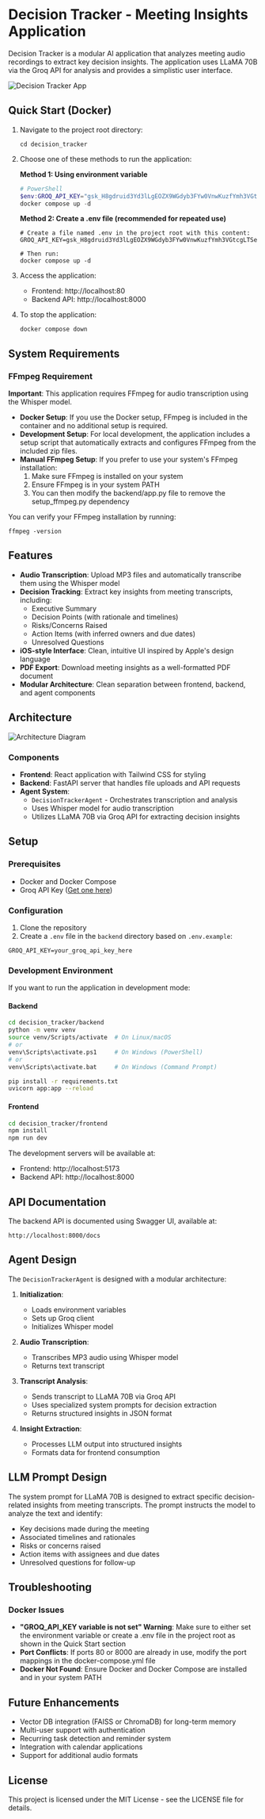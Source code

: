 # Decision Tracker - Meeting Insights Application

Decision Tracker is a modular AI application that analyzes meeting audio recordings to extract key decision insights. The application uses LLaMA 70B via the Groq API for analysis and provides a simplistic user interface.

![Decision Tracker App](pic.png)

## Quick Start (Docker)

1. Navigate to the project root directory:
   ```
   cd decision_tracker
   ```

2. Choose one of these methods to run the application:

   **Method 1: Using environment variable**
   ```powershell
   # PowerShell
   $env:GROQ_API_KEY="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"
   docker compose up -d
   ```

   **Method 2: Create a .env file (recommended for repeated use)**
   ```
   # Create a file named .env in the project root with this content:
   GROQ_API_KEY=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

   # Then run:
   docker compose up -d
   ```

3. Access the application:
   - Frontend: http://localhost:80
   - Backend API: http://localhost:8000

4. To stop the application:
   ```
   docker compose down
   ```

## System Requirements

### FFmpeg Requirement

**Important**: This application requires FFmpeg for audio transcription using the Whisper model.

- **Docker Setup**: If you use the Docker setup, FFmpeg is included in the container and no additional setup is required.
- **Development Setup**: For local development, the application includes a setup script that automatically extracts and configures FFmpeg from the included zip files.
- **Manual FFmpeg Setup**: If you prefer to use your system's FFmpeg installation:
  1. Make sure FFmpeg is installed on your system
  2. Ensure FFmpeg is in your system PATH
  3. You can then modify the backend/app.py file to remove the setup_ffmpeg.py dependency

You can verify your FFmpeg installation by running:
```
ffmpeg -version
```

## Features

- **Audio Transcription**: Upload MP3 files and automatically transcribe them using the Whisper model
- **Decision Tracking**: Extract key insights from meeting transcripts, including:
  - Executive Summary
  - Decision Points (with rationale and timelines)
  - Risks/Concerns Raised
  - Action Items (with inferred owners and due dates)
  - Unresolved Questions
- **iOS-style Interface**: Clean, intuitive UI inspired by Apple's design language
- **PDF Export**: Download meeting insights as a well-formatted PDF document
- **Modular Architecture**: Clean separation between frontend, backend, and agent components

## Architecture

![Architecture Diagram](docs/architecture.png)

### Components

- **Frontend**: React application with Tailwind CSS for styling
- **Backend**: FastAPI server that handles file uploads and API requests
- **Agent System**: 
  - `DecisionTrackerAgent` - Orchestrates transcription and analysis
  - Uses Whisper model for audio transcription
  - Utilizes LLaMA 70B via Groq API for extracting decision insights

## Setup

### Prerequisites

- Docker and Docker Compose
- Groq API Key ([Get one here](https://console.groq.com/))

### Configuration

1. Clone the repository
2. Create a `.env` file in the `backend` directory based on `.env.example`:

```
GROQ_API_KEY=your_groq_api_key_here
```

### Development Environment

If you want to run the application in development mode:

#### Backend

```bash
cd decision_tracker/backend
python -m venv venv
source venv/Scripts/activate  # On Linux/macOS
# or
venv\Scripts\activate.ps1     # On Windows (PowerShell)
# or
venv\Scripts\activate.bat     # On Windows (Command Prompt)

pip install -r requirements.txt
uvicorn app:app --reload
```

#### Frontend

```bash
cd decision_tracker/frontend
npm install
npm run dev
```

The development servers will be available at:
- Frontend: http://localhost:5173
- Backend API: http://localhost:8000

## API Documentation

The backend API is documented using Swagger UI, available at:

```
http://localhost:8000/docs
```

## Agent Design

The `DecisionTrackerAgent` is designed with a modular architecture:

1. **Initialization**:
   - Loads environment variables
   - Sets up Groq client
   - Initializes Whisper model

2. **Audio Transcription**:
   - Transcribes MP3 audio using Whisper model
   - Returns text transcript

3. **Transcript Analysis**:
   - Sends transcript to LLaMA 70B via Groq API
   - Uses specialized system prompts for decision extraction
   - Returns structured insights in JSON format

4. **Insight Extraction**:
   - Processes LLM output into structured insights
   - Formats data for frontend consumption

## LLM Prompt Design

The system prompt for LLaMA 70B is designed to extract specific decision-related insights from meeting transcripts. The prompt instructs the model to analyze the text and identify:

- Key decisions made during the meeting
- Associated timelines and rationales
- Risks or concerns raised
- Action items with assignees and due dates
- Unresolved questions for follow-up

## Troubleshooting

### Docker Issues

- **"GROQ_API_KEY variable is not set" Warning**: Make sure to either set the environment variable or create a .env file in the project root as shown in the Quick Start section
- **Port Conflicts**: If ports 80 or 8000 are already in use, modify the port mappings in the docker-compose.yml file
- **Docker Not Found**: Ensure Docker and Docker Compose are installed and in your system PATH

## Future Enhancements

- Vector DB integration (FAISS or ChromaDB) for long-term memory
- Multi-user support with authentication
- Recurring task detection and reminder system
- Integration with calendar applications
- Support for additional audio formats

## License

This project is licensed under the MIT License - see the LICENSE file for details. 
